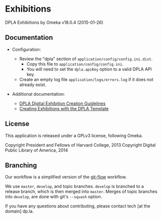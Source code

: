 Exhibitions
===========

DPLA Exhibitions by Omeka
v18.0.4 (2015-01-26)

Documentation
-------------

* Configuration:
	* Review the "dpla" section of `application/config/config.ini.dist`.
		* Copy this file to `application/config/config.ini`.
		* You will need to set the `dpla.apiKey` option to a valid DPLA API key.
	* Create an empty log file `application/logs/errors.log` if it does not already exist.

* Additional documentation:
	* [DPLA Digital Exhibition Creation Guidelines](https://docs.google.com/document/d/1caBYKDdQCpFCildS5XquNML5YzaugSL7Jf3CdBIIqOA/edit)
	* [Creating Exhibitions with the DPLA Template](https://docs.google.com/document/d/1ktQuLJzMkQX_e5EM2cUm88W614GZ4UdRhuu3_cXpoXU/edit)

License
--------
This application is released under a GPLv3 license, following Omeka.

Copyright President and Fellows of Harvard College, 2013
Copyright Digital Public Library of America, 2014

Branching
---------

Our workflow is a simplified version of the
[git-flow](http://nvie.com/posts/a-successful-git-branching-model/) workflow.

We use `master`, `develop`, and topic branches.  `develop` is branched to a
release branch, which is then merged into `master`.  Merges of topic branches
into `develop`, are done with git's `--squash` option.

If you have any questions about contributing, please contact
tech [at the domain] dp.la.
